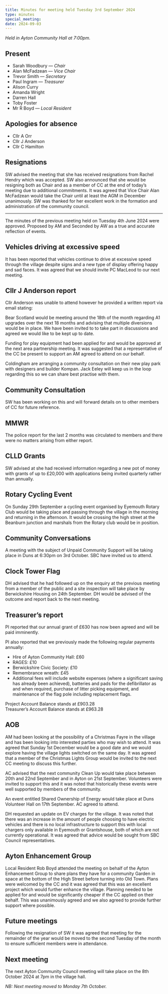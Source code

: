 ```yaml
---
title: Minutes for meeting held Tuesday 3rd September 2024
type: minutes
special_meeting:
date: 2024-09-03
---
```


*Held in Ayton Community Hall at 7:00pm.*

## Present

* Sarah Woodbury — *Chair*
* Alan McFadzean — *Vice Chair*
* Trevor Smith — *Secretary*
* Paul Ingram — *Treasurer*
* Alison Curry
* Amanda Wright
* Darren Hall
* Toby Foster
* Mr R Boyd — *Local Resident*

## Apologies for absence

* Cllr A Orr
* Cllr J Anderson
* Cllr C Hamilton

## Resignations

SW advised the meeting that she has received resignations from Rachel Hendry which was accepted. SW also announced that she would be resigning both as Chair and as a member of CC at the end of today’s meeting due to additional commitments. It was agreed that Vice Chair Alan McFadzean would take the Chair until at least the AGM in December unanimously. SW was thanked for her excellent work in the formation and administration of the community council.

---

The minutes of the previous meeting held on Tuesday 4th June 2024 were approved. Proposed by AM and Seconded by AW as a true and accurate reflection of events.


## Vehicles driving at excessive speed

It has been reported that vehicles continue to drive at excessive speed through
the village despite signs and a new type of display offering happy and sad
faces. It was agreed that we should invite PC MacLeod to our next meeting.

## Cllr J Anderson report

Cllr Anderson was unable to attend however he provided a written report via email stating:

Bear Scotland would be meeting around the 18th of the month regarding A1 upgrades over the next 18 months and advising that multiple diversions would be in place. We have been invited to to take part in discussions and agreed we would like to be kept up to date.

Funding for play equipment had been applied for and would be approved at the
next area partnership meeting. It was suggested that a representative of the CC
be present to support an AM agreed to attend on our behalf.

Coldingham are arranging a community consultation on their new play park with designers and builder Kompan. Jack Eeley will keep us in the loop regarding this so we can share best practise with them.


## Community Consultation

SW has been working on this and will forward details on to other members of CC for future reference.


## MMWR

The police report for the last 2 months was circulated to members and there were no matters arising from either report.


## CLLD Grants

SW advised at she had received information regarding a new pot of money with grants of up to £20,000 with applications being invited quarterly rather than annually.


## Rotary Cycling Event

On Sunday 29th September a cycling event organised by Eyemouth Rotary Club would be taking place and passing through the village in the morning and returning in the afternoon. It would be crossing the high street at the Beanburn junction and marshals from the Rotary club would be in position.


## Community Conversations

A meeting with the subject of Unpaid Community Support will be taking place in Duns at 6:30pm on 3rd October. SBC have invited us to attend.


## Clock Tower Flag

DH advised that he had followed up on the enquiry at the previous meeting from a member of the public and a site inspection will take place by Berwickshire Housing on 24th September. DH would be advised of the outcome and report back to the next meeting.


## Treasurer’s report

PI reported that our annual grant of £630 has now been agreed and will be paid imminently. 


PI also reported that we previously made the following regular payments annually:

* Hire of Ayton Community Hall: £60
* RAGES: £10
* Berwickshire Civic Society: £10
* Remembrance wreath: £45
* Additional fees will include website expenses (where a significant saving has already been achieved), batteries and pads for the defibrillator as and when required, purchase of litter picking equipment, and maintenance of the flag pole including replacement flags.

Project Account Balance stands at £903.28  
Treasurer’s Account Balance stands at £963.28

## AOB

AM had been looking at the possibility of a Christmas Fayre in the village and has been looking into interested parties who may wish to attend. It was agreed that Sunday 1st December would be a good date and we would explore having the village lights switched on the same day. It was agreed that a member of the Christmas Lights Group would be invited to the next CC meeting to discuss this further.

AC advised that the next community Clean Up would take place between 20th and 22nd September and in Ayton on 21st September. Volunteers were invited to support this and it was noted that historically these events were well supported by members of the community.

An event entitled Shared Ownership of Energy would take place at Duns Volunteer Hall on 17th September. AC agreed to attend.

DH requested an update on EV charges for the village. It was noted that there was an increase in the amount of people choosing to have electric vehicles and there is no local infrastructure to support this with local chargers only available in Eyemouth or Grantshouse, both of which are not currently operational. It was agreed that advice would be sought from SBC Council representatives.


## Ayton Enhancement Group

Local Resident Rob Boyd attended the meeting on behalf of the Ayton Enhancement Group to share plans they have for a community Garden in space at the bottom of the High Street before turning into Old Town. Plans were welcomed by the CC and it was agreed that this was an excellent project which would further enhance the village. Planning needed to be applied for and would be significantly cheaper if the CC applied on their behalf. This was unanimously agreed and we also agreed to provide further support where possible.

## Future meetings

Following the resignation of SW it was agreed that meeting for the remainder of the year would be moved to the second Tuesday of the month to ensure sufficient members were in attendance.

## Next meeting

The next Ayton Community Council meeting will take place on the 8th October 2024 at 7pm in the village hall.

*NB: Next meeting moved to Monday 7th October.*

